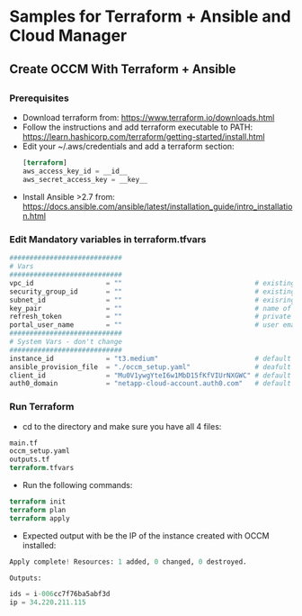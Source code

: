 # Samples for Terraform + Ansible and Cloud Manager
##
## Create OCCM With Terraform + Ansible
##
##

### Prerequisites
* Download terraform from: https://www.terraform.io/downloads.html
* Follow the instructions and add terraform executable to PATH: https://learn.hashicorp.com/terraform/getting-started/install.html 
* Edit your ~/.aws/credentials and add a terraform section:
  ```terraform
  [terraform]
  aws_access_key_id = __id__
  aws_secret_access_key = __key__
  ```
* Install Ansible >2.7 from: https://docs.ansible.com/ansible/latest/installation_guide/intro_installation.html  
### Edit Mandatory variables in terraform.tfvars
```terraform
############################
# Vars
############################
vpc_id                  = ""                                 # existing vpc id
security_group_id       = ""                                 # existing security group id
subnet_id               = ""                                 # exisring subnet id
key_pair                = ""                                 # name of you key_pair in aws
refresh_token           = ""                                 # private refresh token of user for CloudManager
portal_user_name        = ""                                 # user email
############################
# System Vars - don't change
############################
instance_id             = "t3.medium"                        # default instance type
ansible_provision_file  = "./occm_setup.yaml"                # deafult path to ansibel playbook file
client_id               = "Mu0V1ywgYteI6w1MbD15fKfVIUrNXGWC" # default auth0 id - don't change
auth0_domain            = "netapp-cloud-account.auth0.com"   # default auth0 domain - don't change
```

### Run Terraform 
* cd to the directory and make sure you have all 4 files: 
```terraform
main.tf
occm_setup.yaml
outputs.tf
terraform.tfvars
```
* Run the following commands:
```terraform
terraform init
terraform plan
terraform apply
```
* Expected output with be the IP of the instance created with OCCM installed:
```terraform
Apply complete! Resources: 1 added, 0 changed, 0 destroyed.

Outputs:

ids = i-006cc7f76ba5abf3d
ip = 34.220.211.115
```
